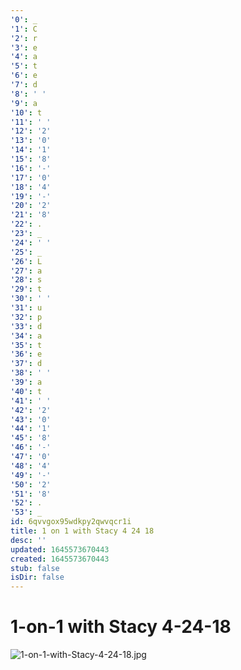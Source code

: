 ```yaml
---
'0': _
'1': C
'2': r
'3': e
'4': a
'5': t
'6': e
'7': d
'8': ' '
'9': a
'10': t
'11': ' '
'12': '2'
'13': '0'
'14': '1'
'15': '8'
'16': '-'
'17': '0'
'18': '4'
'19': '-'
'20': '2'
'21': '8'
'22': .
'23': _
'24': ' '
'25': _
'26': L
'27': a
'28': s
'29': t
'30': ' '
'31': u
'32': p
'33': d
'34': a
'35': t
'36': e
'37': d
'38': ' '
'39': a
'40': t
'41': ' '
'42': '2'
'43': '0'
'44': '1'
'45': '8'
'46': '-'
'47': '0'
'48': '4'
'49': '-'
'50': '2'
'51': '8'
'52': .
'53': _
id: 6qvvgox95wdkpy2qwvqcr1i
title: 1 on 1 with Stacy 4 24 18
desc: ''
updated: 1645573670443
created: 1645573670443
stub: false
isDir: false
---
```


# 1-on-1 with Stacy 4-24-18


![1-on-1-with-Stacy-4-24-18.jpg](/assets/1-on-1-with-stacy-4-24-18-knalosjs3hr3.jpg)

